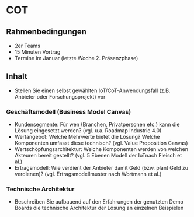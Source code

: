 # COT
## Rahmenbedingungen
- 2er Teams
- 15 Minuten Vortrag
- Termine im Januar (letzte Woche 2. Präsenzphase)
## Inhalt
- Stellen Sie einen selbst gewählten IoT/CoT-Anwendungsfall (z.B. Anbieter oder Forschungsprojekt) vor
### Geschäftsmodell (Business Model Canvas)
- Kundensegmente: Für wen (Branchen, Privatpersonen etc.) kann die Lösung eingesetzt werden? (vgl. u.a. Roadmap Industrie 4.0)
- Wertangebot: Welche Mehrwerte bietet die Lösung? Welche Komponenten umfasst diese technisch? (vgl. Value Proposition Canvas)
- Wertschöpfungsarchitektur: Welche Komponenten werden von welchen Akteuren bereit gestellt? (vgl. 5 Ebenen Modell der IoTnach Fleisch et al.)
- Ertragsmodell: Wie verdient der Anbieter damit Geld (bzw. plant Geld zu verdienen)? (vgl. Ertragsmodellmuster nach Wortmann et al.)
### Technische Architektur
- Beschreiben Sie aufbauend auf den Erfahrungen der genutzten Demo Boards die technische Architektur der Lösung an einzelnen Beispielen
